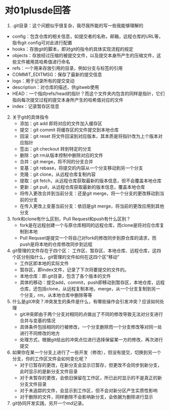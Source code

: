 # 对01plusde回答

1.   .git目录：这个问题似乎很复杂，我尽我所能的写一些我能够理解的
   - config：包含仓库的相关信息，如提交者的名称，邮箱，远程仓库的URL等，指令git config可对此进行配置
   - hooks：存放git的脚本，即对git的指令的具体实现流程的规定
   - objects：存放经过压缩的被提交文件，以及提交本身所产生的压缩文件，这些文件被用其哈希值进行命名
   - refs：一个用来存放引用的目录，例如分支与标签的引用
   - COMMIT_EDITMSG：保存了最新的提交信息
   - logs：用于记录所有的提交变动
   - description：对仓库的描述，供gitweb使用
   - HEAD：一个指向refs/head的指针？而这个文件夹内包含的同样是指针，它们指向每次提交过程的提交本身所产生的哈希值对应的文件
   - index：记录暂存区信息
2. 关于git的具体指令
   - 添加：git add 即将对应的文件加入缓存区
   - 提交：git commit 将缓存区的文件提交到本地仓库
   - 回滚：git reset 将文件回滚到对应版本，其本质是将指针改为上个版本对应指针
   - 签出：git checkout 转到特定的分支
   - 删除：git rm从版本控制中删除对应的文件
   - 合并：git merge，将不同的分支合并
   - 变基：git rebase，将提交的内容从一个分支移动到另一个分支
   - 克隆：git clone，从远程仓库复制内容
   - 提取：git fetch，从远程仓库获取最新的版本信息，但不会覆盖本地仓库
   - 更新：git pull，从远程仓库获取最新的版本信息，覆盖本地仓库
   - 将传入更改合并到当前分支：还是git merge，将一个分支的更改移动到当前的分支
   - 在传入更改上变基当前分支：依旧是git merge，将当前的更改应用到其他分支
3. fork和clone有什么区别，Pull Request和push有什么区别？
   - fork是在远程创建一个与原仓库相同的远程仓库，而clone是将对应仓库复制到本地
   - Pull Requset是提交一个将自己对fork的修改同步到原仓库的请求，而push是将本地的仓库修改同步到远程
4. git管理的文件存在于四个区： 工作区、暂存区、本地仓库、远程仓库，这四个区分别指什么，git管理的文件如何在这四个区“移动”
   - 工作区即本地的实际文件
   - 暂存区，即index文件，记录了下次将要提交的文件的。
   - 本地仓库：即.git目录，包含了各个版本的文件
   - 具体的移动：提交add，commit，push即移动到暂存区，本地仓库，远程仓库，还包括clone，从远程复制本地，merge，从一个分支复制到另一个分支，rm，从本地仓库中删除等等
5. 什么是git冲突？冲突发生的条件是什么，有哪些操作会引发冲突？应该如何处理
   - git冲突即由于两个分支对相同的点做出了不同的修改导致无法对分支进行合并与变基的情况
   - 具体条件包括相同的行被修改，一个分支删除而一个分支修改等对同一处进行不同修改的地方
   - 处理方式，根据git给出的冲突点位进行选择保留某一方的修改，再次进行提交
6. 如果你在某一个分支上进行了一些开发（修改），但没有提交，切换到另一个分支，你的工作区文件会如何变化呢？
   - 对于已暂存的更改，在新分支会显示已暂存，但更改不会同步到新分支，此时显示的是新分支文件目录
   - 对于未暂存的更改，会依旧保留在工作区，所已此时显示的不是真正的新分支文件目录
   - 对于未追踪的文件，会显示到工作区，但不会对新分区产生实质性影响
   - 对于删除的文件，同样删除不会影响新分支，会依据为删除进行显示
7. git协同开发实践，另开一个md记录。




